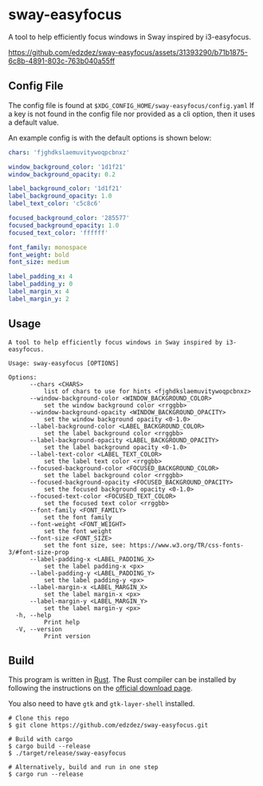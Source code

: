 # sway-easyfocus

A tool to help efficiently focus windows in Sway inspired by i3-easyfocus.

https://github.com/edzdez/sway-easyfocus/assets/31393290/b71b1875-6c8b-4891-803c-763b040a55ff

## Config File

The config file is found at `$XDG_CONFIG_HOME/sway-easyfocus/config.yaml`
If a key is not found in the config file nor provided as a cli option, then it uses a default value.

An example config is with the default options is shown below:

```yaml
chars: 'fjghdkslaemuvitywoqpcbnxz'

window_background_color: '1d1f21'
window_background_opacity: 0.2

label_background_color: '1d1f21'
label_background_opacity: 1.0
label_text_color: 'c5c8c6'

focused_background_color: '285577'
focused_background_opacity: 1.0
focused_text_color: 'ffffff'

font_family: monospace
font_weight: bold
font_size: medium

label_padding_x: 4
label_padding_y: 0
label_margin_x: 4
label_margin_y: 2
```

## Usage

```
A tool to help efficiently focus windows in Sway inspired by i3-easyfocus.

Usage: sway-easyfocus [OPTIONS]

Options:
      --chars <CHARS>
          list of chars to use for hints <fjghdkslaemuvitywoqpcbnxz>
      --window-background-color <WINDOW_BACKGROUND_COLOR>
          set the window background color <rrggbb>
      --window-background-opacity <WINDOW_BACKGROUND_OPACITY>
          set the window background opacity <0-1.0>
      --label-background-color <LABEL_BACKGROUND_COLOR>
          set the label background color <rrggbb>
      --label-background-opacity <LABEL_BACKGROUND_OPACITY>
          set the label background opacity <0-1.0>
      --label-text-color <LABEL_TEXT_COLOR>
          set the label text color <rrggbb>
      --focused-background-color <FOCUSED_BACKGROUND_COLOR>
          set the label background color <rrggbb>
      --focused-background-opacity <FOCUSED_BACKGROUND_OPACITY>
          set the focused background opacity <0-1.0>
      --focused-text-color <FOCUSED_TEXT_COLOR>
          set the focused text color <rrggbb>
      --font-family <FONT_FAMILY>
          set the font family
      --font-weight <FONT_WEIGHT>
          set the font weight
      --font-size <FONT_SIZE>
          set the font size, see: https://www.w3.org/TR/css-fonts-3/#font-size-prop
      --label-padding-x <LABEL_PADDING_X>
          set the label padding-x <px>
      --label-padding-y <LABEL_PADDING_Y>
          set the label padding-y <px>
      --label-margin-x <LABEL_MARGIN_X>
          set the label margin-x <px>
      --label-margin-y <LABEL_MARGIN_Y>
          set the label margin-y <px>
  -h, --help
          Print help
  -V, --version
          Print version
```

## Build

This program is written in [Rust](https://www.rust-lang.org/). The Rust compiler can be installed by following the
instructions on the [official download page](https://www.rust-lang.org/tools/install).

You also need to have `gtk` and `gtk-layer-shell` installed.

```shell
# Clone this repo
$ git clone https://github.com/edzdez/sway-easyfocus.git

# Build with cargo
$ cargo build --release
$ ./target/release/sway-easyfocus

# Alternatively, build and run in one step
$ cargo run --release
```

